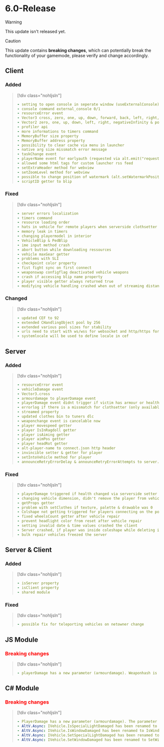 # 6.0-Release

> [!WARNING]
> This update isn't released yet.

> [!CAUTION]
> This update contains **breaking changes**, which can potentially break the functionality of your gamemode, please verify and change accordingly.

## Client

### Added

> [!div class="nohljsln"]
> ```yaml
> - setting to open console in seperate window (useExternalConsole)
> - console command external_console 0/1
> - resourceError event
> - Vector3 cross, zero, one, up, down, forward, back, left, right, negativeInfinity & positiveInfinity
> - Vector2 zero, one, up, down, left, right, negativeInfinity & positiveInfinity
> - profiler api
> - more informations to timers command
> - MemoryBuffer size property
> - MemoryBuffer address property
> - possibility to clear cache via menu in launcher
> - native arg size missmatch error message
> - taskChange event
> - playerName event for earlyauth (requested via alt.emit("requestPlayerName"))
> - allowed some html tags for custom launcher rss feed
> - setExtraHeader method for webview
> - setZoomLevel method for webview
> - possible to change position of watermark (alt.setWatermarkPosition)
> - scriptID getter to blip
> ```

### Fixed

> [!div class="nohljsln"]
> ```yaml
> - server errors localization
> - timers command
> - resource loading order
> - hats in vehicle for remote players when serverside clothsetter was used
> - memory leak in timers
> - changing playermodel in interior
> - VehicleBlip & PedBlip
> - ime input method crash
> - abort button while downloading ressources
> - vehicle maxGear getter
> - problems with SLI
> - checkpoint color property
> - fist fight sync on first connect
> - weaponswap configflag deactivated vehicle weapons
> - crash if accessing blip name property
> - player visible getter always returned true
> - modifying vehicle handling crashed when out of streaming distance
> ```

### Changed

> [!div class="nohljsln"]
> ```yaml
> - updated CEF to 92
> - extended CHandlingObject pool by 256
> - extended various pool sizes for stability
> - urls need to start with ws/wss for websocket and http/https for http client
> - systemlocale will be used to define locale in cef
> ```

## Server

### Added

> [!div class="nohljsln"]
> ```yaml
> - resourceError event
> - vehicleDamage event
> - Vector3.cross
> - armourdamage to playerDamage event
> - playerDamage event didnt trigger if victim has armour or health greater then 200
> - errorlog if there is a missmatch for clothsetter (only available in debug)
> - streamed property
> - updated clothes bin to tuners dlc
> - weaponchange event is cancelable now
> - player movespeed getter
> - player IsInRagdoll getter
> - player isAiming getter
> - player aimPos getter
> - player headRot getter
> - alt-player-name to connect.json http header
> - invincible setter & getter for player
> - setIntoVehicle method for player
> - announceRetryErrorDelay & announceRetryErrorAttempts to server.cfg
> ```

### Fixed

> [!div class="nohljsln"]
> ```yaml
> - playerDamage triggered if health changed via serverside setter
> - changing vehicle dimension, didn't remove the player from vehicle
> - getProps getter
> - problem with setClothes if texture, palette & drawable was 0
> - Colshape not getting triggered for players connecting on the position of the Colshape
> - fixed wheelsCount getter after vehicle repair
> - prevent headlight color from reset after vehicle repair
> - setting invalid date & time values crashed the client
> - Server crashed, if player was inside coleshape while deleting it
> - bulk repair vehicles freezed the server
> ```

## Server & Client

### Added

> [!div class="nohljsln"]
> ```yaml
> - isServer property
> - isClient property
> - shared module
> ```

### Fixed

> [!div class="nohljsln"]
> ```yaml
> - possible fix for teleporting vehicles on netowner change
> ```

## JS Module

### <span style="color: red;">Breaking changes</span>

> [!div class="nohljsln"]
> ```yaml
> - playerDamage has a new parameter (armourdamage). Weaponhash is now the 5th parameter instead of the 4th.
> ```

## C# Module

### <span style="color: red;">Breaking changes</span>

> [!div class="nohljsln"]
> ```yaml
> - PlayerDamage has a new parameter (armourdamage). The parameter is the 5th parameter now.
> - AltV.Async: IVehicle.IsSpecialLightDamaged has been renamed to IsSpecialLightDamagedAsync
> - AltV.Async: IVehicle.IsWindowDamaged has been renamed to IsWindowDamagedAsync
> - AltV.Async: IVehicle.SetSpecialLightDamaged has been renamed to SetSpecialLightDamagedAsync
> - AltV.Async: IVehicle.SetWindowDamaged has been renamed to SetWindowDamagedAsync
> ```
